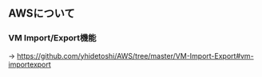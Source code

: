 ## AWSについて

### VM Import/Export機能
→ https://github.com/yhidetoshi/AWS/tree/master/VM-Import-Export#vm-importexport
